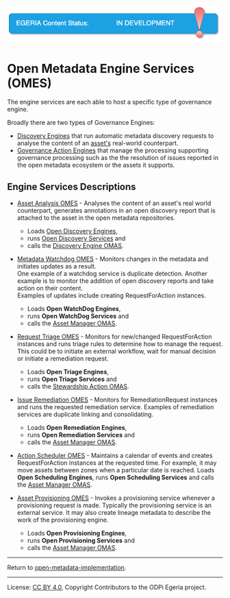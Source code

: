 <!-- SPDX-License-Identifier: CC-BY-4.0 -->
<!-- Copyright Contributors to the ODPi Egeria project. -->


![In Development](../../open-metadata-publication/website/images/egeria-content-status-in-development.png#pagewidth)

# Open Metadata Engine Services (OMES)

The engine services are each able to host a specific
type of governance engine. 

Broadly there are two types of Governance Engines:
* [Discovery Engines](../frameworks/open-discovery-framework/docs/discovery-engine.md) that run automatic metadata
discovery requests to analyse the content of an [asset's](../access-services/docs/concepts/assets) real-world counterpart.
* [Governance Action Engines](../frameworks/governance-action-framework/docs/goverance-action-engine.md) that
 manage the processing supporting governance processing such as the the resolution of issues reported in the open
metadata ecosystem or the assets it supports.


## Engine Services Descriptions

* [Asset Analysis OMES](asset-analysis) - Analyses the content of an asset's real world counterpart, generates annotations
  in an open discovery report that is attached to the asset in the open metadata repositories.
   * Loads [Open Discovery Engines](../frameworks/open-discovery-framework/docs/discovery-engine.md),
   * runs [Open Discovery Services](../frameworks/open-discovery-framework/docs/discovery-service.md) and 
   * calls the [Discovery Engine OMAS](../access-services/discovery-engine).
  
* [Metadata Watchdog OMES](metadata-watchdog) - Monitors changes in the metadata and initiates updates as a result.  
  One example of a watchdog service is duplicate detection. Another example is to monitor the addition of 
  open discovery reports and take action on their content.  
  Examples of updates include creating RequestForAction instances.
   * Loads **Open WatchDog Engines**,
   * runs **Open WatchDog Services** and
   * calls the [Asset Manager OMAS](../access-services/asset-manager).
  
* [Request Triage OMES](request-triage) - Monitors for new/changed RequestForAction instances and runs triage rules to 
  determine how to manage the request.  This could be to initiate an external workflow, wait for manual decision or 
  initiate a remediation request.
   * Loads **Open Triage Engines**,
   * runs **Open Triage Services** and
   * calls the [Stewardship Action OMAS](../access-services/stewardship-action).
  
* [Issue Remediation OMES](issue-remediation) - Monitors for RemediationRequest instances and runs the requested 
  remediation service. Examples of remediation services are duplicate linking and consolidating.
   * Loads **Open Remediation Engines**,
   * runs **Open Remediation Services** and  
   * calls the [Asset Manager OMAS](../access-services/asset-manager).
  
* [Action Scheduler OMES](action-scheduler) - Maintains a calendar of events and creates RequestForAction instances 
  at the requested time.  For example, it may move assets between zones when a particular date is reached.
  Loads **Open Scheduling Engines**,
  runs **Open Scheduling Services** and
  calls the [Asset Manager OMAS](../access-services/asset-manager).
  
* [Asset Provisioning OMES](asset-provisioning) - Invokes a provisioning service whenever a provisioning 
  request is made.  Typically the provisioning service is an external service.  It may also create lineage metadata 
  to describe the work of the provisioning engine.
   * Loads **Open Provisioning Engines**,
   * runs **Open Provisioning Services** and
   * calls the [Asset Manager OMAS](../access-services/asset-manager).


----
Return to [open-metadata-implementation](..).

----
License: [CC BY 4.0](https://creativecommons.org/licenses/by/4.0/),
Copyright Contributors to the ODPi Egeria project.